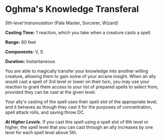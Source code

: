 # Oghma's Knowledge Transferal
*5th-level transmutation* (Pale Master, Sorcerer, Wizard)

**Casting Time:** 1 reaction, which you take when a creature casts a spell

**Range:** 60 feet

**Components:** V, S

**Duration:** Instantaneous

You are able to magically transfer your knowledge into another willing creature, allowing them to gain some of your arcane insight. When an ally would cast a spell of 3rd level or lower on their turn, you may use your reaction to grant them access to your list of prepared spells to select from, provided they can be cast at the given level.

Your ally's casting of the spell uses their spell slot of the appropriate level, and it behaves as though they cast it for the purposes of concentration, spell attack rolls, and saving throw DC.

***At Higher Levels.*** If you cast this spell using a spell slot of 6th level or higher, the spell level that you can cast through an ally increases by one level for each spell level above 5th.
